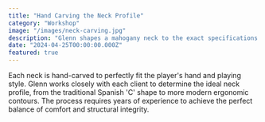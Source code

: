 ```yaml
---
title: "Hand Carving the Neck Profile"
category: "Workshop"
image: "/images/neck-carving.jpg"
description: "Glenn shapes a mahogany neck to the exact specifications requested by the commissioning guitarist."
date: "2024-04-25T00:00:00.000Z"
featured: true
---
```


Each neck is hand-carved to perfectly fit the player's hand and playing style. Glenn works closely with each client to determine the ideal neck profile, from the traditional Spanish 'C' shape to more modern ergonomic contours. The process requires years of experience to achieve the perfect balance of comfort and structural integrity.